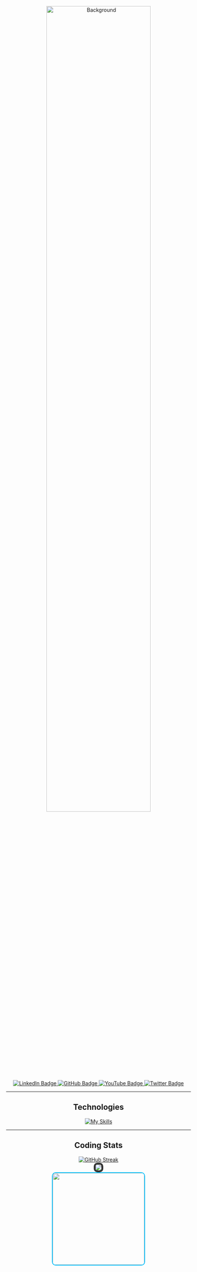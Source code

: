 <div align="center" style="position: relative;">
  <img src="https://puu.sh/JFdc5/ac7713b46f.png" alt="Background" width="75%" style="border-radius: 10px; cursor: default;">
</div>

<div id="badges" align="center">
  <a href="https://www.linkedin.com/in/timothy-dong-19a700254/" target="_blank">
    <img src="https://img.shields.io/badge/LinkedIn-blue?style=for-the-badge&logo=linkedin&logoColor=white" alt="LinkedIn Badge"/>
  </a>
  <a href="https://github.com/Tysuiku" target="_blank">
    <img src="https://img.shields.io/badge/GitHub-black?style=for-the-badge&logo=github&logoColor=white" alt="GitHub Badge"/>
  </a>
  <a href="https://www.youtube.com/@tysuiku" target="_blank">
    <img src="https://img.shields.io/badge/YouTube-red?style=for-the-badge&logo=youtube&logoColor=white" alt="YouTube Badge"/>
  </a>
  <a href="https://twitter.com/Tysuiku" target="_blank">
    <img src="https://img.shields.io/badge/Twitter-blue?style=for-the-badge&logo=twitter&logoColor=white" alt="Twitter Badge"/>
  </a>
</div>

<div align="center" style="cursor: default;">
  <hr>
</div>

<div align="center" style="cursor: default;">
  <h2 style="cursor: default;">Technologies</h2>

  <div style="display: flex; flex-direction: column; justify-content: center;">
    <a href="https://skills.thijs.gg" style="cursor: default;">
      <img src="https://skills.thijs.gg/icons?i=js,ts,react,redux,express,nodejs,ruby,rails,html,css,vscode,postman,git,sqlite&perline=6&theme=light" alt="My Skills" style="pointer-events: none;">
    </a>
  </div>
</div>

<div align="center" style="cursor: default;">
  <hr>
</div>

<div align="center" style="cursor: default;">
  <h2 style="cursor: default;">Coding Stats</h2>

  <a href="https://git.io/streak-stats" style="cursor: default;">
    <img src="https://streak-stats.demolab.com/?user=kliu33&theme=transparent" alt="GitHub Streak" style="pointer-events: none;">
  </a>
</div>

<div align="center" style="cursor: default;">
  <a href="https://github.com/Tysuiku/github-readme-stats" style="cursor: default;">
    <img src="https://github-readme-stats.vercel.app/api/top-langs/?username=Tysuiku&hide_progress=true&theme=transparent" style="border: 5px solid #333; border-radius: 10px; pointer-events: none;">
  </a>
</div>

<div align="center">
  <a href="https://www.youtube.com/@tysuiku" target="_blank">
    <img src="https://puu.sh/JD4aB/7e3925b030.gif" width="250" style="border: 2px solid #00BFFF; border-radius: 10px;">
  </a>
</div>
